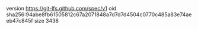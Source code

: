 version https://git-lfs.github.com/spec/v1
oid sha256:94abe8fb61505812c67a2071848a7d7d7d4504c0770c485a83e74aeeb47c845f
size 3438

